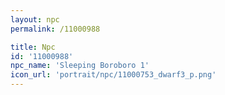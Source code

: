 ```yaml
---
layout: npc
permalink: /11000988

title: Npc
id: '11000988'
npc_name: 'Sleeping Boroboro 1'
icon_url: 'portrait/npc/11000753_dwarf3_p.png'
---
```

